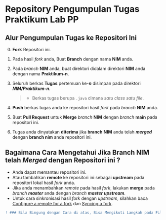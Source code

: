 # Repository Pengumpulan Tugas Praktikum Lab PP

## Alur Pengumpulan Tugas ke Repositori Ini
0. **Fork** Repositori ini.
1. Pada hasil *fork* anda, Buat **Branch** dengan nama **NIM** anda.
2. Pada *branch* **NIM** anda, buat direktori didalam direktori **NIM** anda dengan nama **Praktikum-n**.
 
3. Seluruh berkas **Tugas** pertemuan ke-_**n**_ disimpan pada direktori _**NIM/Praktikum-n**_.
   > - Berkas tugas berupa  `.java` dimana *satu class satu file*.
4. **Push** berkas tugas anda ke repositori hasil *fork* pada *branch* **NIM** anda.
5. Buat **Pull Request** untuk **Merge** *branch* **NIM** dengan *branch* **main** pada repositori ini.
6. Tugas anda dinyatakan **diterima** jika **branch NIM** anda telah _**merged**_ dengan **branch nim** anda repositori ini.  

## Bagaimana Cara Mengetahui Jika **Branch NIM** telah _**Merged**_ dengan Repositori ini ?
 - Anda dapat memantau repositori ini.
 - Atau tambahkan **remote** ke repositori ini sebagai **upstream** pada repositori lokal hasil *fork* anda.
 - Jika anda menambahkan *remote* pada hasil *fork*, lakukan **merge** pada _branch **master**_ anda dengan _branch **master upstream**_.
 - Untuk cara sinkronisasi hasil *fork* dengan *upstream*, silahkan baca [Configure a remote for a fork](https://help.github.com/en/articles/configuring-a-remote-for-a-fork) dan [Syncing a fork](https://help.github.com/en/articles/syncing-a-fork).


```diff
! ### Bila Bingung dengan Cara di atas, Bisa Mengikuti Langkah pada File PDF Terlampir!
```
